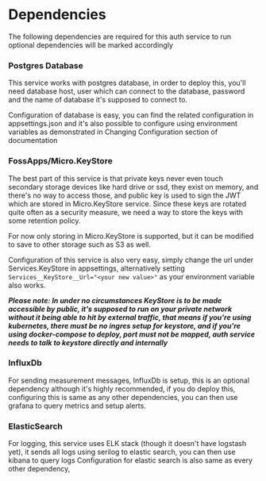 # Dependencies
The following dependencies are required for this auth service to run optional dependencies will be marked accordingly

### Postgres Database
This service works with postgres database, in order to deploy this, you'll need database host, user which can connect to the database, password and the name of database it's supposed to connect to.

Configuration of database is easy, you can find the related configuration in appsettings.json and it's also possible to configure using environment variables as demonstrated in Changing Configuration section of documentation

### FossApps/Micro.KeyStore
The best part of this service is that private keys never even touch secondary storage devices like hard drive or ssd, they exist on memory, and there's no way to access those, and public key is used to sign the JWT which are stored in Micro.KeyStore service. Since these keys are rotated quite often as a security measure, we need a way to store the keys with some retention policy.

For now only storing in Micro.KeyStore is supported, but it can be modified to save to other storage such as S3 as well.

Configuration of this service is also very easy, simply change the url under Services.KeyStore in appsettings, alternatively setting `Services__KeyStore__Url="<your new value>"` as your environment variable also works.

***Please note: In under no circumstances KeyStore is to be made accessible by public, it's supposed to run on your private network without it being able to hit by external traffic, that means if you're using kubernetes, there must be no ingres setup for keystore, and if you're using docker-compose to deploy, port must not be mapped, auth service needs to talk to keystore directly and internally***

### InfluxDb
For sending measurement messages, InfluxDb is setup, this is an optional dependency although it's highly recommended, if you do deploy this, configuring this is same as any other dependencies, you can then use grafana to query metrics and setup alerts.

### ElasticSearch
For logging, this service uses ELK stack (though it doesn't have logstash yet), it sends all logs using serilog to elastic search, you can then use kibana to query logs
Configuration for elastic search is also same as every other dependency,
